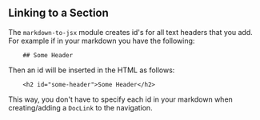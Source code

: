 ## Linking to a Section

The `markdown-to-jsx` module creates id's for all text headers that you add. For example if in your markdown you have the following:

```
    ## Some Header
```

Then an id will be inserted in the HTML as follows:

```
    <h2 id="some-header">Some Header</h2>
```

This way, you don't have to specify each id in your markdown when creating/adding a `DocLink` to the navigation.

<br />
